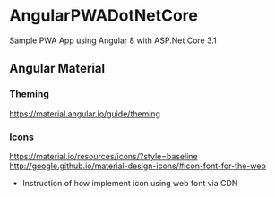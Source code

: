 # AngularPWADotNetCore
Sample PWA App using Angular 8 with ASP.Net Core 3.1

## Angular Material 

### Theming
https://material.angular.io/guide/theming

### Icons
https://material.io/resources/icons/?style=baseline  
http://google.github.io/material-design-icons/#icon-font-for-the-web  
- Instruction of how implement icon using web font via CDN
